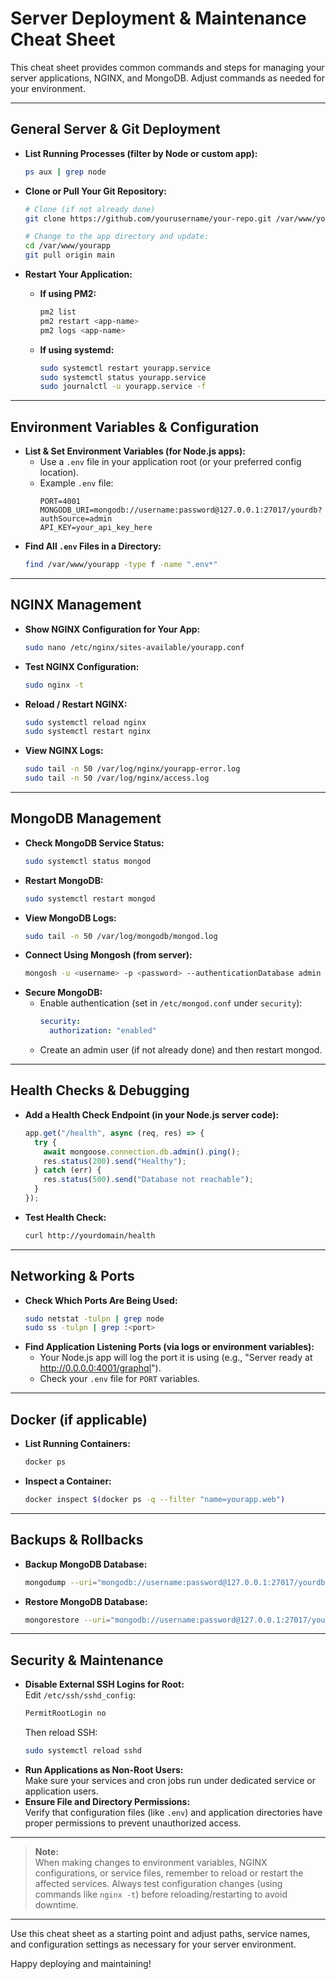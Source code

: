 # Server Deployment & Maintenance Cheat Sheet

This cheat sheet provides common commands and steps for managing your server applications, NGINX, and MongoDB. Adjust commands as needed for your environment.

---

## General Server & Git Deployment

- **List Running Processes (filter by Node or custom app):**
  ```bash
  ps aux | grep node
  ```
- **Clone or Pull Your Git Repository:**
  ```bash
  # Clone (if not already done)
  git clone https://github.com/yourusername/your-repo.git /var/www/yourapp

  # Change to the app directory and update:
  cd /var/www/yourapp
  git pull origin main
  ```

- **Restart Your Application:**
  - **If using PM2:**
    ```bash
    pm2 list
    pm2 restart <app-name>
    pm2 logs <app-name>
    ```
  - **If using systemd:**
    ```bash
    sudo systemctl restart yourapp.service
    sudo systemctl status yourapp.service
    sudo journalctl -u yourapp.service -f
    ```

---

## Environment Variables & Configuration

- **List & Set Environment Variables (for Node.js apps):**
  - Use a `.env` file in your application root (or your preferred config location).  
  - Example `.env` file:
    ```dotenv
    PORT=4001
    MONGODB_URI=mongodb://username:password@127.0.0.1:27017/yourdb?authSource=admin
    API_KEY=your_api_key_here
    ```
- **Find All `.env` Files in a Directory:**
  ```bash
  find /var/www/yourapp -type f -name ".env*"
  ```

---

## NGINX Management

- **Show NGINX Configuration for Your App:**
  ```bash
  sudo nano /etc/nginx/sites-available/yourapp.conf
  ```
- **Test NGINX Configuration:**
  ```bash
  sudo nginx -t
  ```
- **Reload / Restart NGINX:**
  ```bash
  sudo systemctl reload nginx
  sudo systemctl restart nginx
  ```
- **View NGINX Logs:**
  ```bash
  sudo tail -n 50 /var/log/nginx/yourapp-error.log
  sudo tail -n 50 /var/log/nginx/access.log
  ```

---

## MongoDB Management

- **Check MongoDB Service Status:**
  ```bash
  sudo systemctl status mongod
  ```
- **Restart MongoDB:**
  ```bash
  sudo systemctl restart mongod
  ```
- **View MongoDB Logs:**
  ```bash
  sudo tail -n 50 /var/log/mongodb/mongod.log
  ```
- **Connect Using Mongosh (from server):**
  ```bash
  mongosh -u <username> -p <password> --authenticationDatabase admin
  ```
- **Secure MongoDB:**
  - Enable authentication (set in `/etc/mongod.conf` under `security`):
    ```yaml
    security:
      authorization: "enabled"
    ```
  - Create an admin user (if not already done) and then restart mongod.

---

## Health Checks & Debugging

- **Add a Health Check Endpoint (in your Node.js server code):**
  ```javascript
  app.get("/health", async (req, res) => {
    try {
      await mongoose.connection.db.admin().ping();
      res.status(200).send("Healthy");
    } catch (err) {
      res.status(500).send("Database not reachable");
    }
  });
  ```
- **Test Health Check:**
  ```bash
  curl http://yourdomain/health
  ```

---

## Networking & Ports

- **Check Which Ports Are Being Used:**
  ```bash
  sudo netstat -tulpn | grep node
  sudo ss -tulpn | grep :<port>
  ```
- **Find Application Listening Ports (via logs or environment variables):**
  - Your Node.js app will log the port it is using (e.g., "Server ready at http://0.0.0.0:4001/graphql").
  - Check your `.env` file for `PORT` variables.

---

## Docker (if applicable)

- **List Running Containers:**
  ```bash
  docker ps
  ```
- **Inspect a Container:**
  ```bash
  docker inspect $(docker ps -q --filter "name=yourapp.web")
  ```

---

## Backups & Rollbacks

- **Backup MongoDB Database:**
  ```bash
  mongodump --uri="mongodb://username:password@127.0.0.1:27017/yourdb?authSource=admin" --out=/path/to/backup
  ```
- **Restore MongoDB Database:**
  ```bash
  mongorestore --uri="mongodb://username:password@127.0.0.1:27017/yourdb?authSource=admin" /path/to/backup/yourdb
  ```

---

## Security & Maintenance

- **Disable External SSH Logins for Root:**  
  Edit `/etc/ssh/sshd_config`:
  ```bash
  PermitRootLogin no
  ```
  Then reload SSH:
  ```bash
  sudo systemctl reload sshd
  ```
- **Run Applications as Non-Root Users:**  
  Make sure your services and cron jobs run under dedicated service or application users.
- **Ensure File and Directory Permissions:**  
  Verify that configuration files (like `.env`) and application directories have proper permissions to prevent unauthorized access.

---

> **Note:**  
> When making changes to environment variables, NGINX configurations, or service files, remember to reload or restart the affected services. Always test configuration changes (using commands like `nginx -t`) before reloading/restarting to avoid downtime.

---

Use this cheat sheet as a starting point and adjust paths, service names, and configuration settings as necessary for your server environment.

Happy deploying and maintaining!
